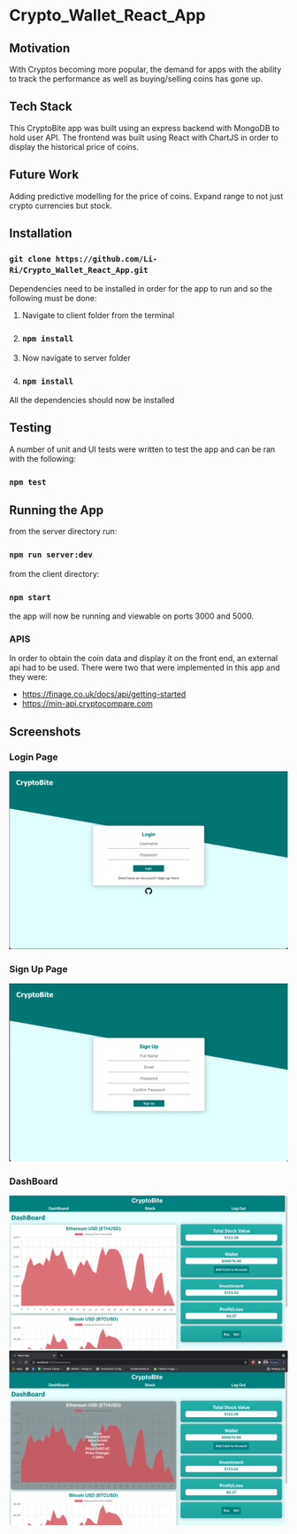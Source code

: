 # Crypto_Wallet_React_App

## Motivation

With Cryptos becoming more popular, the demand for apps with the ability to track the performance as well as buying/selling coins has gone up.

## Tech Stack

This CryptoBite app was built using an express backend with MongoDB to hold user API. The frontend was built using React with ChartJS in order to display the historical price of coins.

## Future Work

Adding predictive modelling for the price of coins.
Expand range to not just crypto currencies but stock.


## Installation

### `git clone https://github.com/Li-Ri/Crypto_Wallet_React_App.git`

Dependencies need to be installed in order for the app to run and so the following must be done:

1. Navigate to client folder from the terminal
2. ### `npm install`
3. Now navigate to server folder
4. ### `npm install`

All the dependencies should now be installed

## Testing

A number of unit and UI tests were written to test the app and can be ran with the following:

### `npm test`

## Running the App

from the server directory run:

### `npm run server:dev`

from the client directory:

### `npm start`

the app will now be running and viewable on ports 3000 and 5000.

### APIS

In order to obtain the coin data and display it on the front end, an external api had to be used. There were two that were implemented in this app and they were:

- https://finage.co.uk/docs/api/getting-started
- https://min-api.cryptocompare.com

## Screenshots

### Login Page

![alt text](images/login.png)

### Sign Up Page

![alt text](images/signup.png)

### DashBoard

![alt text](images/dashboard.png)
![alt text](images/dash-stats.png)
